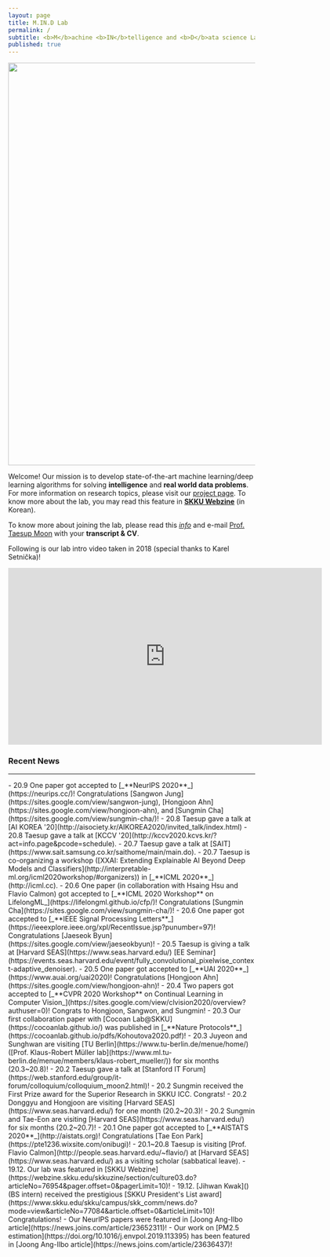 ```yaml
---
layout: page
title: M.IN.D Lab
permalink: /
subtitle: <b>M</b>achine <b>IN</b>telligence and <b>D</b>ata science Laboratory
published: true
---
```

<img src="img/front.png" width="820" align="center"/>

Welcome! Our mission is to develop state-of-the-art machine learning/deep learning algorithms for solving **intelligence** and **real world data problems**. For more information on research topics, please visit our [project page](projects/project). To know more about the lab, you may read this feature in [**SKKU Webzine**](https://webzine.skku.edu/skkuzine/section/culture03.do?articleNo=76954&pager.offset=0&pagerLimit=10) (in Korean).    

To know more about joining the lab, please read this [*info*](info.md) and e-mail [Prof. Taesup Moon](people/pi.md) with your **transcript & CV**.

Following is our lab intro video taken in 2018 (special thanks to Karel Setnička)! 
<iframe src="https://player.vimeo.com/video/257239184" width="640" height="360" frameborder="0" webkitallowfullscreen mozallowfullscreen allowfullscreen></iframe>

### Recent News
<hr>
- 20.9 One paper got accepted to [_**NeurIPS 2020**_](https://neurips.cc/)! Congratulations [Sangwon Jung](https://sites.google.com/view/sangwon-jung), [Hongjoon Ahn](https://sites.google.com/view/hongjoon-ahn), and [Sungmin Cha](https://sites.google.com/view/sungmin-cha/)!
- 20.8 Taesup gave a talk at [AI KOREA '20](http://aisociety.kr/AIKOREA2020/invited_talk/index.html)  
- 20.8 Taesup gave a talk at [KCCV '20](http://kccv2020.kcvs.kr/?act=info.page&pcode=schedule).  
- 20.7 Taesup gave a talk at [SAIT](https://www.sait.samsung.co.kr/saithome/main/main.do).
- 20.7 Taesup is co-organizing a workshop ([XXAI: Extending Explainable AI Beyond Deep Models and Classifiers](http://interpretable-ml.org/icml2020workshop/#organizers)) in [_**ICML 2020**_](http://icml.cc). 
- 20.6 One paper (in collaboration with Hsaing Hsu and Flavio Calmon) got accepted to [_**ICML 2020 Workshop** on LifelongML_](https://lifelongml.github.io/cfp/)! Congratulations [Sungmin Cha](https://sites.google.com/view/sungmin-cha/)!  
- 20.6 One paper got accepted to [_**IEEE Signal Processing Letters**_](https://ieeexplore.ieee.org/xpl/RecentIssue.jsp?punumber=97)! Congratulations [Jaeseok Byun](https://sites.google.com/view/jaeseokbyun)!
- 20.5 Taesup is giving a talk at [Harvard SEAS](https://www.seas.harvard.edu/) [EE Seminar](https://events.seas.harvard.edu/event/fully_convolutional_pixelwise_context-adaptive_denoiser). 
- 20.5 One paper got accepted to [_**UAI 2020**_](https://www.auai.org/uai2020)! Congratulations [Hongjoon Ahn](https://sites.google.com/view/hongjoon-ahn)! 
- 20.4 Two papers got accepted to [_**CVPR 2020 Workshop** on Continual Learning in Computer Vision_](https://sites.google.com/view/clvision2020/overview?authuser=0)! Congrats to Hongjoon, Sangwon, and Sungmin! 
- 20.3 Our first collaboration paper with [Cocoan Lab@SKKU](https://cocoanlab.github.io/) was published in [_**Nature Protocols**_](https://cocoanlab.github.io/pdfs/Kohoutova2020.pdf)! 
- 20.3 Juyeon and Sunghwan are visiting [TU Berlin](https://www.tu-berlin.de/menue/home/) ([Prof. Klaus-Robert Müller lab](https://www.ml.tu-berlin.de/menue/members/klaus-robert_mueller/))  for six months (20.3~20.8)!
- 20.2 Taesup gave a talk at [Stanford IT Forum](https://web.stanford.edu/group/it-forum/colloquium/colloquium_moon2.html)!
- 20.2 Sungmin received the First Prize award for the Superior Research in SKKU ICC. Congrats!
- 20.2 Donggyu and Hongjoon are visiting [Harvard SEAS](https://www.seas.harvard.edu/) for one month (20.2~20.3)! 
- 20.2 Sungmin and Tae-Eon are visiting [Harvard SEAS](https://www.seas.harvard.edu/) for six months (20.2~20.7)!
- 20.1 One paper got accepted to [_**AISTATS 2020**_](http://aistats.org)! Congratulations [Tae Eon Park](https://pte1236.wixsite.com/onibugi)!
- 20.1~20.8 Taesup is visiting [Prof. Flavio Calmon](http://people.seas.harvard.edu/~flavio/) at [Harvard SEAS](https://www.seas.harvard.edu/) as a visiting scholar (sabbatical leave). 
- 19.12. Our lab was featured in [SKKU Webzine](https://webzine.skku.edu/skkuzine/section/culture03.do?articleNo=76954&pager.offset=0&pagerLimit=10)!
- 19.12. [Jihwan Kwak]() (BS intern) received the prestigious [SKKU President's List award](https://www.skku.edu/skku/campus/skk_comm/news.do?mode=view&articleNo=77084&article.offset=0&articleLimit=10)! Congratulations!
- Our NeurIPS papers were featured in [Joong Ang-Ilbo article](https://news.joins.com/article/23652311)!
- Our work on [PM2.5 estimation](https://doi.org/10.1016/j.envpol.2019.113395) has been featured in [Joong Ang-Ilbo article](https://news.joins.com/article/23636437)!
